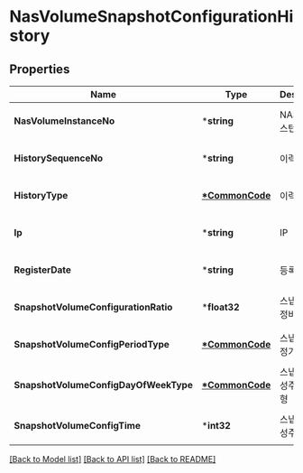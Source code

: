 # NasVolumeSnapshotConfigurationHistory

## Properties
Name | Type | Description | Notes
------------ | ------------- | ------------- | -------------
**NasVolumeInstanceNo** | ***string** | NAS볼륨인스턴스번호 | [optional] [default to null]
**HistorySequenceNo** | ***string** | 이력일련번호 | [optional] [default to null]
**HistoryType** | **[*CommonCode](CommonCode.md)** | 이력유형 | [optional] [default to null]
**Ip** | ***string** | IP | [optional] [default to null]
**RegisterDate** | ***string** | 등록일시 | [optional] [default to null]
**SnapshotVolumeConfigurationRatio** | ***float32** | 스냅샷볼륨설정비율 | [optional] [default to null]
**SnapshotVolumeConfigPeriodType** | **[*CommonCode](CommonCode.md)** | 스냅샷볼륨설정기간유형 | [optional] [default to null]
**SnapshotVolumeConfigDayOfWeekType** | **[*CommonCode](CommonCode.md)** | 스냅샷자동생성주기요일유형 | [optional] [default to null]
**SnapshotVolumeConfigTime** | ***int32** | 스냅샷자동생성주기시각 | [optional] [default to null]

[[Back to Model list]](../README.md#documentation-for-models) [[Back to API list]](../README.md#documentation-for-api-endpoints) [[Back to README]](../README.md)


